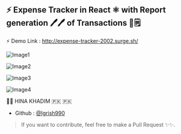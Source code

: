 
## ⚡️ Expense Tracker in React ⚛️ with Report generation 🖊🖊 of Transactions  📑🗒


⚡️ Demo Link : http://expense-tracker-2002.surge.sh/
 
![Image1](./images/expense1.png)

![Image2](./images/expense2.png)

![Image3](./images/expense3.png)


![Image4](./images/exp4.png)


👩‍💻 HINA KHADIM 🇵🇰 🇵🇰 

- Github : [@Igrish990](https://github.com/Igrish990)


> If you want to contribute, feel free to make a Pull Request ✨✨.
